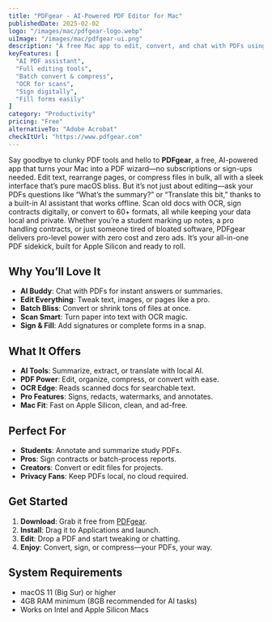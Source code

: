 ```yaml
---
title: "PDFgear - AI-Powered PDF Editor for Mac"
publishedDate: 2025-02-02
logo: "/images/mac/pdfgear-logo.webp"
uiImage: "/images/mac/pdfgear-ui.png"
description: "A free Mac app to edit, convert, and chat with PDFs using AI, with OCR, signatures, and more—all offline."
keyFeatures: [
  "AI PDF assistant",
  "Full editing tools",
  "Batch convert & compress",
  "OCR for scans",
  "Sign digitally",
  "Fill forms easily"
]
category: "Productivity"
pricing: "Free"
alternativeTo: "Adobe Acrobat"
checkItUrl: "https://www.pdfgear.com"
---
```


Say goodbye to clunky PDF tools and hello to **PDFgear**, a free, AI-powered app that turns your Mac into a PDF wizard—no subscriptions or sign-ups needed. Edit text, rearrange pages, or compress files in bulk, all with a sleek interface that’s pure macOS bliss. But it’s not just about editing—ask your PDFs questions like “What’s the summary?” or “Translate this bit,” thanks to a built-in AI assistant that works offline. Scan old docs with OCR, sign contracts digitally, or convert to 60+ formats, all while keeping your data local and private. Whether you’re a student marking up notes, a pro handling contracts, or just someone tired of bloated software, PDFgear delivers pro-level power with zero cost and zero ads. It’s your all-in-one PDF sidekick, built for Apple Silicon and ready to roll.

## Why You’ll Love It
- **AI Buddy**: Chat with PDFs for instant answers or summaries.
- **Edit Everything**: Tweak text, images, or pages like a pro.
- **Batch Bliss**: Convert or shrink tons of files at once.
- **Scan Smart**: Turn paper into text with OCR magic.
- **Sign & Fill**: Add signatures or complete forms in a snap.

## What It Offers
- **AI Tools**: Summarize, extract, or translate with local AI.
- **PDF Power**: Edit, organize, compress, or convert with ease.
- **OCR Edge**: Reads scanned docs for searchable text.
- **Pro Features**: Signs, redacts, watermarks, and annotates.
- **Mac Fit**: Fast on Apple Silicon, clean, and ad-free.

## Perfect For
- **Students**: Annotate and summarize study PDFs.
- **Pros**: Sign contracts or batch-process reports.
- **Creators**: Convert or edit files for projects.
- **Privacy Fans**: Keep PDFs local, no cloud required.

## Get Started
1. **Download**: Grab it free from [PDFgear](https://www.pdfgear.com).
2. **Install**: Drag it to Applications and launch.
3. **Edit**: Drop a PDF and start tweaking or chatting.
4. **Enjoy**: Convert, sign, or compress—your PDFs, your way.

## System Requirements
- macOS 11 (Big Sur) or higher
- 4GB RAM minimum (8GB recommended for AI tasks)
- Works on Intel and Apple Silicon Macs
